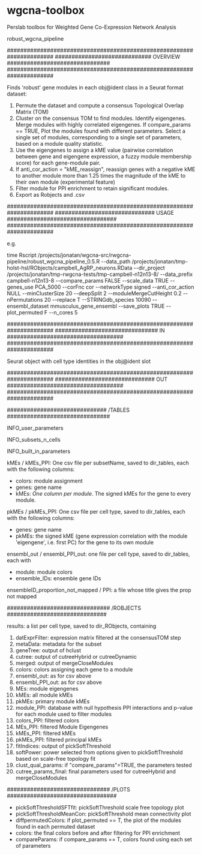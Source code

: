# wgcna-toolbox
Perslab toolbox for Weighted Gene Co-Expression Network Analysis

robust_wgcna_pipeline

######################################################################
############################# OVERVIEW ###############################
######################################################################

Finds 'robust' gene modules in each obj@ident class in a Seurat format dataset:

 1. Permute the dataset and compute a consensus Topological Overlap Matrix (TOM)
 2. Cluster on the consensus TOM to find modules. Identify eigengenes. Merge modules with highly correlated eigengenes.
      If compare_params == TRUE,
        Plot the modules found with different parameters.
        Select a single set of modules, corresponding to a single set of parameters, based on a module quality statistic.
 3. Use the eigengenes to assign a kME value (pairwise correlation between gene and eigengene expression,
      a fuzzy module membership score) for each gene-module pair.
 4. If anti_cor_action = "kME_reassign", reassign genes with a negative kME to another module more than
      1.25 times the magnitude of the kME to their own module (experimental feature)
 5. Filter module for PPI enrichment to retain significant modules.
 6. Export as Robjects and .csv

######################################################################
############################## USAGE #################################
######################################################################

e.g.

time Rscript /projects/jonatan/wgcna-src/rwgcna-pipeline/robust_wgcna_pipeline_0.5.R --data_path /projects/jonatan/tmp-holst-hsl/RObjects/campbell_AgRP_neurons.RData --dir_project /projects/jonatan/tmp-rwgcna-tests/tmp-campbell-n12n13-8/ --data_prefix campbell-n12n13-8 --compare_params FALSE --scale_data TRUE --genes_use PCA_5000 --corFnc cor --networkType signed --anti_cor_action NULL --minClusterSize 20 --deepSplit 2 --moduleMergeCutHeight 0.2 --nPermutations 20 --replace T --STRINGdb_species 10090 --ensembl_dataset mmusculus_gene_ensembl --save_plots TRUE --plot_permuted F --n_cores 5

######################################################################
############################### IN ###################################
######################################################################

Seurat object with cell type identities in the obj@ident slot

######################################################################
############################## OUT ###################################
######################################################################

############################## /TABLES ###############################

INFO_user_parameters

INFO_subsets_n_cells

INFO_built_in_parameters

kMEs / kMEs_PPI: One csv file per subsetName, saved to dir_tables, each with the following columns:
* colors:       module assignment
* genes:        gene name
* kMEs:         *One column per module*. The signed kMEs for the gene to every module.

pkMEs / pkMEs_PPI: One csv file per cell type, saved to dir_tables, each  with the following columns:
* genes:        gene name
* pkMEs:        the signed kME (gene expression correlation with the module 'eigengene', i.e. first PC)
                for the gene to its own module

ensembl_out / ensembl_PPI_out: one file per cell type, saved to dir_tables, each with
* module:       module colors
* ensemble_IDs: ensemble gene IDs

ensembleID_proportion_not_mapped / PPI: a file whose title gives the prop not mapped

############################### /ROBJECTS ##############################

results: a list per cell type, saved to dir_RObjects, containing
  
1. datExprFilter: expression matrix filtered at the consensusTOM step
2. metaData:   metadata for the subset
3. geneTree:   output of hclust
4. cutree:     output of cutreeHybrid or cutreeDynamic
5. merged:     output of mergeCloseModules
6. colors:     colors assigning each gene to a module
7. ensembl_out: as for csv above
8. ensembl_PPI_out: as for csv above
9. MEs:        module eigengenes
10. kMEs:       all module kMEs
11. pkMEs:      primary module kMEs
12. module_PPI:  database with null hypothesis PPI interactions and p-value for each module
              used to filter modules
13. colors_PPI: filtered colors
14. MEs_PPI:    filtered Module Eigengenes
15. kMEs_PPI:   filtered kMEs
16. pkMEs_PPI:  filtered principal kMEs
17. fitIndices: output of pickSoftThreshold
18. softPower:  power selected from options given to pickSoftThreshold based
              on scale-free topology fit
19. clust_qual_params: if "compare_params"=TRUE, the parameters tested
20. cutree_params_final:
              final parameters used for cutreeHybrid and mergeCloseModules

############################### /PLOTS #################################

* pickSoftThresholdSFTfit: pickSoftThreshold scale free topology plot
* pickSoftThresholdMeanCon: pickSoftThreshold mean connectivity plot
* diffpermutedColors: if plot_permuted == T, the plot of the modules found in each permuted dataset
* colors: the final colors before and after filtering for PPI enrichment
* compareParams: if compare_params == T, colors found using each set of parameters
